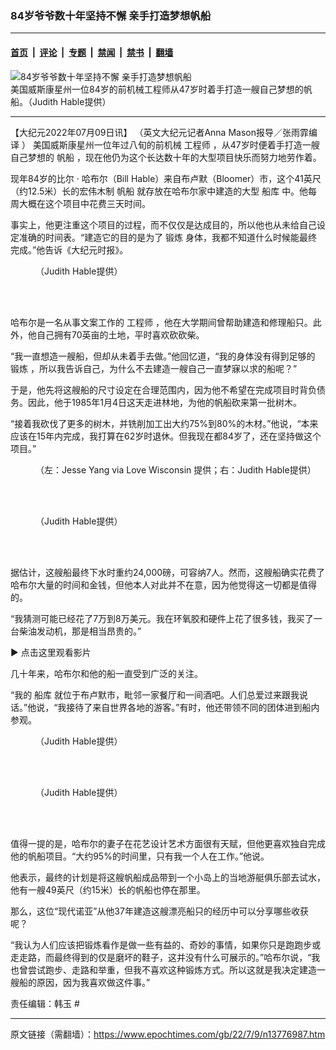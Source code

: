 ### 84岁爷爷数十年坚持不懈 亲手打造梦想帆船

---

#### [首页](../../../..?n13776987) &nbsp;|&nbsp; [评论](../../../../../epoch-comment?n13776987) &nbsp;|&nbsp; [专题](../../../../../epoch-special?n13776987) &nbsp;|&nbsp; [禁闻](../../../../../epoch-news?n13776987) &nbsp;|&nbsp; [禁书](../../../../../books?n13776987) &nbsp;|&nbsp; [翻墙](https://github.com/gfw-breaker/nogfw/blob/master/README.md?n13776987)


<div><img alt="84岁爷爷数十年坚持不懈 亲手打造梦想帆船" class="attachment-djy_600_400 size-djy_600_400 wp-post-image" src="https://i.epochtimes.com/assets/uploads/2022/07/id13776988-Bill-Hable-modern-day-Noah-1-600x400.jpg"/>
<div class="caption">
 美国威斯康星州一位84岁的前机械工程师从47岁时着手打造一艘自己梦想的帆船。（Judith Hable提供）
</div></div><hr/><div class="post_content" id="artbody" itemprop="articleBody">
 <!-- article content begin -->
 <p>
  【大纪元2022年07月09日讯】
  <span style="font-weight: 400;">
   （英文大纪元记者Anna Mason报导／张雨霏编译
  </span>
  <span style="font-weight: 400;">
   ）
  </span>
  <span style="font-weight: 400;">
   美国威斯康星州一位年过八旬的前机械
   <ok href="https://www.epochtimes.com/gb/tag/%E5%B7%A5%E7%A8%8B%E5%B8%88.html">
    工程师
   </ok>
   ，从47岁时便着手打造一艘自己梦想的
   <ok href="https://www.epochtimes.com/gb/tag/%E5%B8%86%E8%88%B9.html">
    帆船
   </ok>
   ，现在他仍为这个长达数十年的大型项目快乐而努力地劳作着。
  </span>
 </p>
 <p>
  <span style="font-weight: 400;">
   现年84岁的比尔
  </span>
  <span style="font-weight: 400;">
   ‧
  </span>
  <span style="font-weight: 400;">
   哈布尔（Bill Hable）来自布卢默（Bloomer）市，这个41英尺（约12.5米）长的宏伟木制
   <ok href="https://www.epochtimes.com/gb/tag/%E5%B8%86%E8%88%B9.html">
    帆船
   </ok>
   就存放在哈布尔家中建造的大型
   <ok href="https://www.epochtimes.com/gb/tag/%E8%88%B9%E5%BA%93.html">
    船库
   </ok>
   中。他每周大概在这个项目中花费三天时间。
  </span>
 </p>
 <p>
  <span style="font-weight: 400;">
   事实上，他更注重这个项目的过程，而不仅仅是达成目的，所以他也从未给自己设定准确的时间表。“建造它的目的是为了
   <ok href="https://www.epochtimes.com/gb/tag/%E9%94%BB%E7%82%BC.html">
    锻炼
   </ok>
   身体，我都不知道什么时候能最终完成。”他告诉《大纪元时报》。
  </span>
 </p>
 <figure aria-describedby="caption-attachment-13776994" class="wp-caption aligncenter" id="attachment_13776994" style="width: 600px">
  <ok href="https://i.epochtimes.com/assets/uploads/2022/07/id13776994-Bill-Hable-modern-day-Noah-7-1200x900.jpg" target="_blank">
   <img alt="" class="wp-image-13776994" src="https://i.epochtimes.com/assets/uploads/2022/07/id13776994-Bill-Hable-modern-day-Noah-7-1200x900.jpg"/>
  </ok>
  <br/><figcaption class="wp-caption-text" id="caption-attachment-13776994">
   （Judith Hable提供）
  </figcaption><br/>
 </figure><br/>
 <p>
  <span style="font-weight: 400;">
   哈布尔是一名从事文案工作的
   <ok href="https://www.epochtimes.com/gb/tag/%E5%B7%A5%E7%A8%8B%E5%B8%88.html">
    工程师
   </ok>
   ，他在大学期间曾帮助建造和修理船只。此外，他自己拥有70英亩的土地，平时喜欢砍砍柴。
  </span>
 </p>
 <p>
  <span style="font-weight: 400;">
   “我一直想造一艘船，但却从未着手去做。”他回忆道，“我的身体没有得到足够的
   <ok href="https://www.epochtimes.com/gb/tag/%E9%94%BB%E7%82%BC.html">
    锻炼
   </ok>
   ，所以我告诉自己，为什么不去建造一艘自己一直梦寐以求的船呢？”
  </span>
 </p>
 <p>
  <span style="font-weight: 400;">
   于是，他先将这艘船的尺寸设定在合理范围内，因为他不希望在完成项目时背负债务。因此，他于1985年1月4日这天走进林地，为他的帆船砍来第一批树木。
  </span>
 </p>
 <p>
  <span style="font-weight: 400;">
   “接着我砍伐了更多的树木，并铣削加工出大约75%到80%的木材。”他说，“本来应该在15年内完成，我打算在62岁时退休。但我现在都84岁了，还在坚持做这个项目。”
  </span>
 </p>
 <figure aria-describedby="caption-attachment-13776989" class="wp-caption aligncenter" id="attachment_13776989" style="width: 599px">
  <ok href="https://i.epochtimes.com/assets/uploads/2022/07/id13776989-Bill-Hable-modern-day-Noah-1-1-copy-1200x469.jpg" target="_blank">
   <img alt="" class="wp-image-13776989" src="https://i.epochtimes.com/assets/uploads/2022/07/id13776989-Bill-Hable-modern-day-Noah-1-1-copy-1200x469.jpg"/>
  </ok>
  <br/><figcaption class="wp-caption-text" id="caption-attachment-13776989">
   （左：Jesse Yang via
   <ok href="https://www.lovewi.com/bill-hable/">
    Love Wisconsin
   </ok>
   提供；右：Judith Hable提供）
  </figcaption><br/>
 </figure><br/>
 <figure aria-describedby="caption-attachment-13776991" class="wp-caption aligncenter" id="attachment_13776991" style="width: 600px">
  <ok href="https://i.epochtimes.com/assets/uploads/2022/07/id13776991-Bill-Hable-modern-day-Noah-2-1200x900.jpg" target="_blank">
   <img alt="" class="wp-image-13776991" src="https://i.epochtimes.com/assets/uploads/2022/07/id13776991-Bill-Hable-modern-day-Noah-2-1200x900.jpg"/>
  </ok>
  <br/><figcaption class="wp-caption-text" id="caption-attachment-13776991">
   （Judith Hable提供）
  </figcaption><br/>
 </figure><br/>
 <p>
  <span style="font-weight: 400;">
   据估计，这艘船最终下水时重约24,000磅，可容纳7人。然而，这艘船确实花费了哈布尔大量的时间和金钱，但他本人对此并不在意，因为他觉得这一切都是值得的。
  </span>
 </p>
 <p>
  <span style="font-weight: 400;">
   “我猜测可能已经花了7万到8万美元。我在环氧胶和硬件上花了很多钱，我买了一台柴油发动机，那是相当昂贵的。”
  </span>
 </p>
 <p>
  ▶
  <ok href="https://www.youtube.com/watch?v=ND_jlM84OR0">
   点击这里观看影片
  </ok>
 </p>
 <p>
  <span style="font-weight: 400;">
   几十年来，哈布尔和他的船一直受到广泛的关注。
  </span>
 </p>
 <p>
  <span style="font-weight: 400;">
   “我的
   <ok href="https://www.epochtimes.com/gb/tag/%E8%88%B9%E5%BA%93.html">
    船库
   </ok>
   就位于布卢默市，毗邻一家餐厅和一间酒吧。人们总爱过来跟我说话。”他说，“我接待了来自世界各地的游客。”有时，他还带领不同的团体进到船内参观。
  </span>
 </p>
 <figure aria-describedby="caption-attachment-13776992" class="wp-caption aligncenter" id="attachment_13776992" style="width: 600px">
  <ok href="https://i.epochtimes.com/assets/uploads/2022/07/id13776992-Bill-Hable-modern-day-Noah-3-1200x988.jpg" target="_blank">
   <img alt="" class="wp-image-13776992" src="https://i.epochtimes.com/assets/uploads/2022/07/id13776992-Bill-Hable-modern-day-Noah-3-1200x988.jpg"/>
  </ok>
  <br/><figcaption class="wp-caption-text" id="caption-attachment-13776992">
   （Judith Hable提供）
  </figcaption><br/>
 </figure><br/>
 <figure aria-describedby="caption-attachment-13776993" class="wp-caption aligncenter" id="attachment_13776993" style="width: 600px">
  <ok href="https://i.epochtimes.com/assets/uploads/2022/07/id13776993-Bill-Hable-modern-day-Noah-4-1200x900.jpg" target="_blank">
   <img alt="" class="wp-image-13776993" src="https://i.epochtimes.com/assets/uploads/2022/07/id13776993-Bill-Hable-modern-day-Noah-4-1200x900.jpg"/>
  </ok>
  <br/><figcaption class="wp-caption-text" id="caption-attachment-13776993">
   （Judith Hable提供）
  </figcaption><br/>
 </figure><br/>
 <p>
  <span style="font-weight: 400;">
   值得一提的是，哈布尔的妻子在花艺设计艺术方面很有天赋，但他更喜欢独自完成他的帆船项目。“大约95%的时间里，只有我一个人在工作。”他说。
  </span>
 </p>
 <p>
  <span style="font-weight: 400;">
   他表示，最终的计划是将这艘帆船成品带到一个小岛上的当地游艇俱乐部去试水，他有一艘49英尺（约15米）长的帆船也停在那里。
  </span>
 </p>
 <p>
  <span style="font-weight: 400;">
   那么，这位“现代诺亚”从他37年建造这艘漂亮船只的经历中可以分享哪些收获呢？
  </span>
 </p>
 <p>
  <span style="font-weight: 400;">
   “我认为人们应该把锻炼看作是做一些有益的、奇妙的事情，如果你只是跑跑步或走走路，而最终得到的仅是磨坏的鞋子，这并没有什么可展示的。”哈布尔说，“我也曾尝试跑步、走路和举重，但我不喜欢这种锻炼方式。所以这就是我决定建造一艘船的原因，因为我喜欢做这件事。”
  </span>
 </p>
 <p>
  <span style="font-weight: 400;">
   责任编辑：韩玉 #
  </span>
 </p>
 <!-- article content end -->
 <div id="below_article_ad">
 </div>
</div>


---

原文链接（需翻墙）：https://www.epochtimes.com/gb/22/7/9/n13776987.htm
